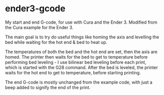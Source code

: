 # ender3-gcode
My start and end G-code, for use with Cura and the Ender 3. Modified from the Cura example for the Ender 3.

The main goal is to try do useful things like homing the axis and levelling the bed while waiting for the hot end & bed to heat up. 

The temperatures of both the bed and the hot end are set, then the axis are homed. The printer then waits for the bed to get to temperature before performing bed leveling - I use bilinear bed leveling before each print, which is started with the G28 command. After the bed is leveled, the printer waits for the hot end to get to temperature, before starting printing.

The end G-code is mostly unchanged from the example code, with just a beep added to signify the end of the print.
